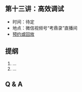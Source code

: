 ## 第十三讲：高效调试

- 时间：待定
- 地点：微信视频号“考鼎录”直播间
- [预约或回放](#/grand-finale)

		
## 提纲

1. ...
1. ...

		
## Q & A

